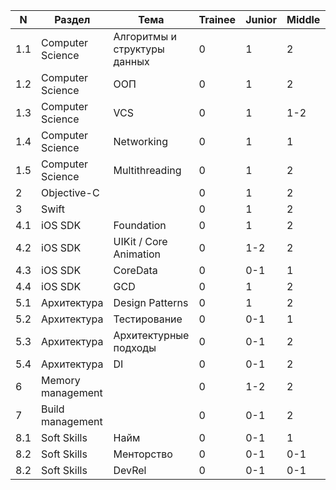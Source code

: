 | N | Раздел | Тема | Trainee | Junior | Middle | Senior | Master |
| --- | --- | --- | --- | --- | --- | --- | --- |
| 1.1 | Computer Science | Алгоритмы и структуры данных | 0 | 1 | 2 | 2-3 | 2-3 |
| 1.2 | Computer Science | ООП | 0 | 1 | 2 | 2 | 2 |
| 1.3 | Computer Science | VCS | 0 | 1 | 1-2 | 2-3 | 3 |
| 1.4 | Computer Science | Networking | 0 | 1 | 1 | 1 | 1 |
| 1.5 | Computer Science | Multithreading | 0 | 1 | 2 | 2-3 | 3 |
| 2 | Objective-C | | 0 | 1 | 2 | 3 | 4 |
| 3 | Swift | | 0 | 1 | 2 | 3 | 4 |
| 4.1 | iOS SDK | Foundation | 0 | 1 | 2 | 3 | 3 |
| 4.2 | iOS SDK | UIKit / Core Animation | 0 | 1-2 | 2 | 2-3 | 3 |
| 4.3 | iOS SDK | CoreData | 0 | 0-1 | 1 | 2 | 3 |
| 4.4 | iOS SDK | GCD | 0 | 1 | 2 | 3 | 4 |
| 5.1 | Архитектура | Design Patterns | 0 | 1 | 2 | 2 | 2 |
| 5.2 | Архитектура| Тестирование | 0 | 0-1 | 1 | 2-3 | 3 |
| 5.3 | Архитектура| Архитектурные подходы | 0 | 0-1 | 2 | 3 | 4 |
| 5.4 | Архитектура| DI | 0 | 0-1 | 2 | 3 | 4 |
| 6 | Memory management | | 0 | 1-2 | 2 | 3 | 3 |
| 7 | Build management | | 0 | 0-1 | 2 | 2-3 | 3 |
| 8.1 | Soft Skills | Найм | 0 | 0-1 | 1 | 2 | 3 |
| 8.2 | Soft Skills | Менторство | 0 | 0-1 | 0-1 | 1-2 | 2 |
| 8.2 | Soft Skills | DevRel | 0 | 0-1 | 0-1 | 1-2 | 2 |